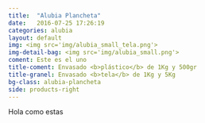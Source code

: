 ```yaml
---
title:  "Alubia Plancheta"
date:   2016-07-25 17:26:19
categories: alubia
layout: default
img: <img src='img/alubia_small_tela.png'>
img-detail-bag: <img src='img/alubia_small.png'>
coment: Este es el uno
title-coment: Envasado <b>plástico</b> de 1Kg y 500gr
title-granel: Envasado <b>tela</b> de 1Kg y 5Kg
bg-class: alubia-plancheta
side: products-right
---
```


Hola como estas